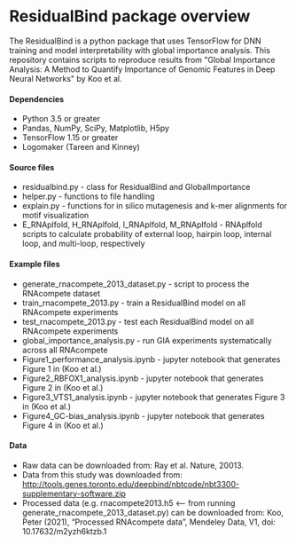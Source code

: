 # ResidualBind package overview

The ResidualBind is a python package that uses TensorFlow for DNN training and model interpretability with global importance analysis. This repository contains scripts to reproduce results from "Global Importance Analysis: A Method to Quantify Importance of Genomic Features in Deep Neural Networks" by Koo et al.


#### Dependencies
- Python 3.5 or greater
- Pandas, NumPy, SciPy, Matplotlib, H5py
- TensorFlow 1.15 or greater
- Logomaker (Tareen and Kinney)

#### Source files
- residualbind.py - class for ResidualBind and GlobalImportance 
- helper.py - functions to file handling
- explain.py - functions for in silico mutagenesis and k-mer alignments for motif visualization
- E_RNAplfold, H_RNAplfold, I_RNAplfold, M_RNAplfold - RNAplfold scripts to calculate probability of external loop, hairpin loop, internal loop, and multi-loop, respectively

#### Example files
- generate_rnacompete_2013_dataset.py - script to process the RNAcompete dataset
- train_rnacompete_2013.py - train a ResidualBind model on all RNAcompete experiments
- test_rnacompete_2013.py - test each ResidualBind model on all RNAcompete experiments
- global_importance_analysis.py - run GIA experiments systematically across all RNAcompete
- Figure1_performance_analysis.ipynb - jupyter notebook that generates Figure 1 in (Koo et al.)
- Figure2_RBFOX1_analysis.ipynb - jupyter notebook that generates Figure 2 in (Koo et al.)
- Figure3_VTS1_analysis.ipynb - jupyter notebook that generates Figure 3 in (Koo et al.)
- Figure4_GC-bias_analysis.ipynb - jupyter notebook that generates Figure 4 in (Koo et al.)

#### Data
- Raw data can be downloaded from: Ray et al. Nature, 20013.
- Data from this study was downloaded from: http://tools.genes.toronto.edu/deepbind/nbtcode/nbt3300-supplementary-software.zip
- Processed data (e.g. rnacompete2013.h5 <-- from running generate_rnacompete_2013_dataset.py) can be downloaded from:  Koo, Peter (2021), “Processed RNAcompete data”, Mendeley Data, V1, doi: 10.17632/m2yzh6ktzb.1
